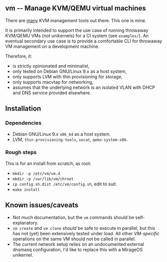 ## vm -- Manage KVM/QEMU virtual machines

There are [many](https://www.linux-kvm.org/page/Management_Tools) KVM
management tools out there. This one is mine.

It is primarily intended to support the use case of running throwaway KVM/QEMU
VMs (_not_ unikernels) for a CI system (see `examples/`). An eventual secondary
use case is to provide a comfortable CLI for throwaway VM management on a
development machine.

Therefore, it:

- is strictly opinionated and minimalist,
- only tested on Debian GNU/Linux 9.x as a host system,
- only supports LVM with thin provisioning for storage,
- only supports macvtap for networking,
- assumes that the underlying network is an isolated VLAN with DHCP and DNS
  service provided elsewhere.

## Installation

### Dependencies

- Debian GNU/Linux 9.x `x86_64` as a host system.
- LVM, `thin-provisioning-tools`, `socat`, `qemu-system-x86`.

### Rough steps

This is for an install from scratch, as root:

- `mkdir -p /etc/vm/vm.d`
- `mkdir -p /var/lib/vm/chroot`
- `cp config.sh.dist /etc/vm/config.sh`, edit to suit.
- `make install`

## Known issues/caveats

- Not much documentation, but the `vm` commands should be self-explanatory.
- `vm create` and `vm clone` _should_ be safe to execute in parallel, but this
  has not (yet) been extensively tested under load. All other _VM-specific_
  operations on the same VM should not be called in parallel.
- The current network setup relies on an undocumented external dnsmasq
  configuration, I'd like to replace this with a MirageOS unikernel.

